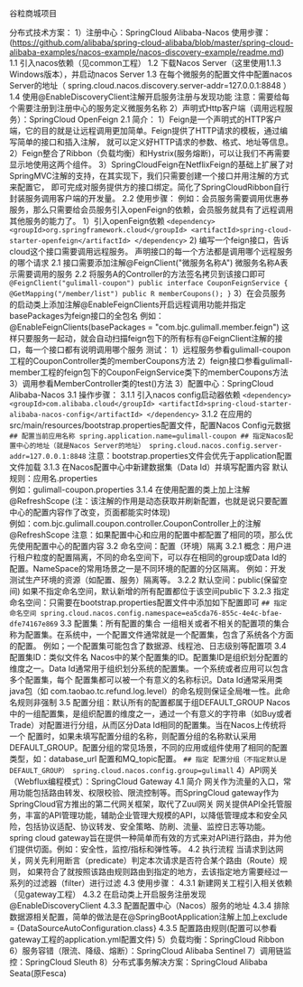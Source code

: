 谷粒商城项目

分布式技术方案：
1）注册中心：SpringCloud Alibaba-Nacos
    使用步骤：(https://github.com/alibaba/spring-cloud-alibaba/blob/master/spring-cloud-alibaba-examples/nacos-example/nacos-discovery-example/readme.md)
        1.1 引入nacos依赖（见common工程）
        1.2 下载Nacos Server（这里使用1.1.3 Windows版本），并启动nacos Server
        1.3 在每个微服务的配置文件中配置nacos  Server的地址（ spring.cloud.nacos.discovery.server-addr=127.0.0.1:8848 ）
        1.4 使用@EnableDiscoveryClient注解开启服务注册与发现功能
    注意：需要给每个需要注册到注册中心的服务定义微服务名称
2）声明式Http客户端（调用远程服务）：SpringCloud OpenFeign
    2.1 简介：
        1）Feign是一个声明式的HTTP客户端，它的目的就是让远程调用更加简单。Feign提供了HTTP请求的模板，通过编写简单的接口和插入注解，
            就可以定义好HTTP请求的参数、格式、地址等信息。
        2）Feign整合了Ribbon（负载均衡）和Hystrix(服务熔断)，可以让我们不再需要显示地使用这两个组件。
        3）SpringCloudFeign在NetflixFeign的基础上扩展了对SpringMVC注解的支持，在其实现下，我们只需要创建一个接口并用注解的方式来配置它，
            即可完成对服务提供方的接口绑定。简化了SpringCloudRibbon自行封装服务调用客户端的开发量。
    2.2 使用步骤：
        例如：会员服务需要调用优惠券服务，那么只需要给会员服务引入openFeign的依赖，会员服务就具有了远程调用其他服务的能力了。
        1）引入openFeign依赖
        `
            <dependency>
                 <groupId>org.springframework.cloud</groupId>
                 <artifactId>spring-cloud-starter-openfeign</artifactId>
             </dependency>
         `
         2) 编写一个feign接口，告诉cloud这个接口需要调用远程服务。
            声明接口的每一个方法都是调用哪个远程服务的哪个请求
            2.1 接口需要添加注解@FeignClient("微服务名称A")  微服务名称A表示需要调用的服务
            2.2 将服务A的Controller的方法签名拷贝到该接口即可
            `
            @FeignClient("gulimall-coupon")
            public interface CouponFeignService {
                @GetMapping("/member/list")
                public R memberCoupons();
            }
            `
        3）在会员服务的启动类上添加注解@EnableFeignClients开启远程调用功能并指定basePackages为feign接口的全包名
            例如：@EnableFeignClients(basePackages = "com.bjc.gulimall.member.feign")
            这样只要服务一起动，就会自动扫描feign包下的所有标有@FeignClient注解的接口，每一个接口都有说明调用哪个服务
        测试：
            1）远程服务参看gulimall-coupon工程的CouponController类的memberCoupons方法
            2）feign接口参看gulimall-member工程的feign包下的CouponFeignService类下的memberCoupons方法
            3）调用参看MemberController类的test()方法
3）配置中心：SpringCloud Alibaba-Nacos
    3.1 操作步骤：
        3.1.1 引入nacos config启动器依赖
        `
            <dependency>
                <groupId>com.alibaba.cloud</groupId>
                <artifactId>spring-cloud-starter-alibaba-nacos-config</artifactId>
            </dependency>
        `
        3.1.2 在应用的src/main/resources/bootstrap.properties配置文件，配置Nacos Config元数据
            `
                ## 配置当前应用名称
                spring.application.name=gulimall-coupon
                ## 指定Nacos配置中心的地址（就是Nacos Server的地址）
                spring.cloud.nacos.config.server-addr=127.0.0.1:8848
            `
            注意：bootstrap.properties文件会优先于application配置文件加载
        3.1.3 在Nacos配置中心中新建数据集（Data Id）并填写配置内容
            默认规则：应用名.properties  
            例如：gulimall-coupon.properties
        3.1.4 在使用配置的类上加上注解 @RefreshScope (注：该注解的作用是动态获取并刷新配置，也就是说只要配置中心的配置内容作了改变，页面都能实时体现)   
            例如：com.bjc.gulimall.coupon.controller.CouponController上的注解@RefreshScope
        注意：如果配置中心和应用的配置中都配置了相同的项，那么优先使用配置中心的配置内容
    3.2 命名空间：配置（环境）隔离
        3.2.1 概念：用户进行租户粒度的配置隔离，不同的命名空间下，可以存在相同的group或Data Id的配置。NameSpace的常用场景之一是不同环境的配置的分区隔离。
              例如：开发测试生产环境的资源（如配置、服务）隔离等。
        3.2.2 默认空间：public(保留空间)
            如果不指定命名空间，默认新增的所有配置都位于该空间public下
        3.2.3 指定命名空间：只需要在bootstrap.properties配置文件中添加如下配置即可
        `
            ## 指定命名空间
            spring.cloud.nacos.config.namespace=ea5cda76-855c-4e4c-bfae-dfe74167e869
        `
    3.3 配置集：所有配置的集合
        一组相关或者不相关的配置项的集合称为配置集。在系统中，一个配置文件通常就是一个配置集，包含了系统各个方面的配置。
        例如；一个配置集可能包含了数据源、线程池、日志级别等配置项
    3.4 配置集ID：类似文件名
        Nacos中的某个配置集的ID。配置集ID是组织划分配置的维度之一。Data Id通常用于组织划分系统的配置集。一个系统或者应用可以包含多个配置集，每个
        配置集都可以被一个有意义的名称标识。Data Id通常采用类java包（如 com.taobao.tc.refund.log.level）的命名规则保证全局唯一性。此命名规则非强制
    3.5 配置分组：默认所有的配置都属于组DEFAULT_GROUP
        Nacos中的一组配置集，是组织配置的维度之一，通过一个有意义的字符串（如Buy或者Trade）对配置进行分组，从而区分Data Id相同的配置集。当在Nacos上传统将一个
        配置时，如果未填写配置分组的名称，则配置分组的名称默认采用 DEFAULT_GROUP。配置分组的常见场景，不同的应用或组件使用了相同的配置类型，如：database_url
        配置和MQ_topic配置。
        `
            ## 指定 配置分组（不指定默认是DEFAULT_GROUP）
            spring.cloud.nacos.config.group=gulimall
        `
4）API网关（Webflux编程模式）：SpringCloud Gateway
    4.1 简介
        网关作为流量的入口，常用功能包括路由转发、权限校验、限流控制等。而SpringCloud gateway作为SpringCloud官方推出的第二代网关框架，取代了Zuul网关
        网关提供API全托管服务，丰富的API管理功能，辅助企业管理大规模的API，以降低管理成本和安全风险，包括协议适配、协议转发、安全策略、防刷、流量、监控日志等功能。
        spring cloud gateway旨在提供一种简单而有效的方式来对API进行路由，并为他们提供切面。例如：安全性，监控/指标和弹性等。
    4.2 执行流程
        当请求到达网关，网关先利用断言（predicate）判定本次请求是否符合某个路由（Route）规则，
        如果符合了就按照该路由规则路由到指定的地方，去该指定地方需要经过一系列的过滤器（filter）进行过滤
    4.3 使用步骤：
        4.3.1 新建网关工程引入相关依赖（见gateway工程）
        4.3.2 在启动类上开启服务注册发现@EnableDiscoveryClient
        4.3.3 配置配置中心（Nacos）服务的地址
        4.3.4 排除数据源相关配置，简单的做法是在@SpringBootApplication注解上加上exclude = {DataSourceAutoConfiguration.class}
        4.3.5 配置路由规则(配置可以参看gateway工程的application.yml配置文件)
5）负载均衡：SpringCloud Ribbon
6）服务容错（限流、降级、熔断）：SpringCloud Alibaba Sentinel
7）调用链监控：SpringCloud Sleuth
8）分布式事务解决方案：SpringCloud Alibaba Seata(原Fesca)
